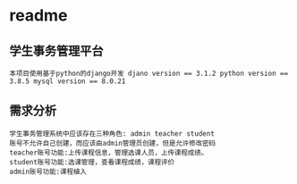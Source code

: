 # readme


## 学生事务管理平台
    本项目使用基于python的django开发 djano version == 3.1.2 python version == 3.8.5 mysql version == 8.0.21


## 需求分析
    学生事务管理系统中应该存在三种角色: admin teacher student
    账号不允许自己创建，而应该由admin管理员创建，但是允许修改密码
    teacher账号功能:上传课程信息，管理选课人员，上传课程成绩。
    student账号功能:选课管理，查看课程成绩，课程评价
    admin账号功能:课程植入